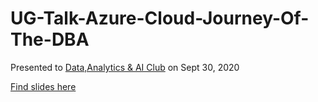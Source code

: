# UG-Talk-Azure-Cloud-Journey-Of-The-DBA
Presented to [Data,Analytics & AI Club](https://www.meetup.com/Data-Analytics-AI-Club/) on Sept 30, 2020

[Find slides here ](./ACJOTD.html)
